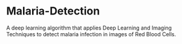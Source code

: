 # Malaria-Detection
A deep learning algorithm that applies Deep Learning and Imaging Techniques to detect malaria infection in images of Red Blood Cells.
